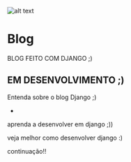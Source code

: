 ![alt text](https://dkrn4sk0rn31v.cloudfront.net/2019/09/04112944/DJANGO-PROJETOS-PYCHARM.png)
# Blog
BLOG FEITO COM DJANGO ;)


## EM DESENVOLVIMENTO ;)

Entenda sobre o blog Django ;)

*
aprenda a desenvolver em django ;))

veja melhor como desenvolver django :)

continuação!!
